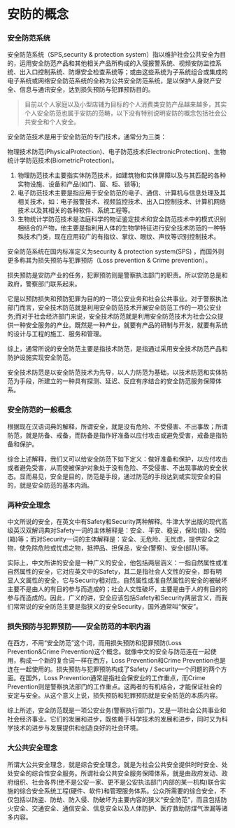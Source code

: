 # 安防的概念

### 安全防范系统

安全防范系统（SPS,security & protection system）指以维护社会公共安全为目的，运用安全防范产品和其他相关产品所构成的入侵报警系统、视频安防监控系统、出入口控制系统、防爆安全检查系统等；或由这些系统为子系统组合或集成的电子系统或网络安全防范系统的全称为公共安全防范系统，是以保护人身财产安全、信息与通讯安全，达到损失预防与犯罪预防目的。

> 目前以个人家庭以及小型店铺为目标的个人消费类安防产品越来越多，其实个人安全防范也属于安防的范畴，以下没有特别说明安防的概念包括社会公共安全和个人安全。

安全防范技术是用于安全防范的专门技术，通常分为三类：

物理技术防范\(PhysicalProtection\)、电子防范技术\(ElectronicProtection\)、生物统计学防范技术\(BiometricProtection\)。

1. 物理防范技术主要指实体防范技术，如建筑物和实体屏障以及与其匹配的各种实物设施、设备和产品\(如门、窗、柜、锁等\);
2. 电子防范技术主要是指应用于安全防范的电子、通信、计算机与信息处理及其相关技术，如：电子报警技术、视频监控技术、出入口控制技术、计算机网络技术以及其相关的各种软件、系统工程等。
3. 生物统计学防范技术是法庭科学的物证鉴定技术和安全防范技术中的模式识别相结合的产物，他主要是指利用人体的生物学特征进行安全技术防范的一种特殊技术门类，现在应用较广的有指纹、掌纹、眼纹、声纹等识别控制技术。

安全防范系统在国内标准定义为security & protection system\(SPS\) ，而国外则更多称其为损失预防与犯罪预防（Loss prevention & Crime prevention）。

损失预防是安防产业的任务，犯罪预防则是警察执法部门的职责。所以安防总是和政府，警察部门联系起来。

它是以预防损失和预防犯罪为目的的一项公安业务和社会公共事业。对于警察执法部门而言，安全技术防范就是利用安全防范技术开展安全防范工作的一项公安业务;而对于社会经济部门来说，安全技术防范就是利用安全防范技术为社会公众提供一种安全服务的产业。既然是一种产业，就要有产品的研制与开发，就要有系统的设计与工程的施工、服务和管理。

综上，通常所说的安全防范主要是指技术防范，是指通过采用安全技术防范产品和防护设施实现安全防范。

安全技术防范是以安全防范技术为先导，以人力防范为基础，以技术防范和实体防范为手段，所建立的一种具有探测、延迟、反应有序结合的安全防范服务保障体系。

### 安全防范的一般概念

根据现在汉语词典的解释，所谓安全，就是没有危险、不受侵害、不出事故；所谓防范，就是防备、戒备，而防备是指作好准备以应付攻击或避免受害，戒备是指防备和保护。

综合上述解释，我们又可以给安全防范下如下定义：做好准备和保护，以应付攻击或者避免受害，从而使被保护对象处于没有危险、不受侵害、不出现事故的安全状态。显而易见，安全是目的，防范是手段，通过防范的手段达到或实现安全的目的，就是安全防范的基本内涵。

### 两种安全理念

中文所说的安全，在英文中有Safety和Security两种解释。牛津大学出版的现代高级英汉双解词典对Safety一词的主体解释是：安全、平安、稳妥，保险\(锁\)、保险\(箱\)等；而对Security一词的主体解释是：安全、无危险、无忧虑，提供安全之物，使免除危险或忧虑之物，抵押品、担保品，安全\(警察\)、安全\(部队\)等。

实际上，中文所讲的安全是一种广义的安全，他包括两层涵义：一指自然属性或准自然属性的安全，它对应英文中的Safety，其二是指社会人文性的安全，即有明显人文属性的安全，它与Security相对应。自然属性或准自然属性的安全的被破坏主要不是由人的有目的参与而造成的；社会人文性破坏，主要是由于人的有目的的参与而造成的。因此，广义的讲，安全应该包括Safety和Security两层含义，而我们常常说的安全防范主要是指狭义的安全Security，国外通常叫“保安”。

### 损失预防与犯罪预防——安全防范的本职内涵

在西方，不用“安全防范”这个词，而用损失预防和犯罪预防\(Loss Prevention&Crime Prevention\)这个概念。就像中文的安全与防范连在一起使用，构成一个新的复合词一样在西方，Loss Prevention和Crime Prevention也是连在一起使用的。损失预防与犯罪预防构成了Safety / Security一个问题的两个方面。在国外，Loss Prevention通常是指社会保安业的工作重点，而Crime Prevention则是警察执法部门的工作重点。这两者的有机结合，才能保证社会的安定与安全。从这个意义上说，损失预防和犯罪预防就是安全防范的本质内容。

综上所述，安全防范既是一项公安业务\(警察执行部门\)，又是一项社会公共事业和社会经济事业。它们的发展和进步，既依赖于科学技术的发展和进步，同时又为科学技术的进步与发展提供和创造良好的社会环境。

### 大公共安全理念

所谓大公共安全理念，就是综合安全理念，就是为社会公共安全提供时时安全、处处安全的综合性安全服务。所谓社会公共安全服务保障体系，就是由政府发动、政府组织、社会各界\(绝不是公安一家、更不是公安执法部门内部的某一机构\)联合实施的综合安全系统工程\(硬件、软件\)和管理服务体系。公众所需要的综合安全，不仅包括以防盗、防劫、防入侵、防破坏为主要内容的狭义“安全防范“，而且包括防火安全、交通安全、通信安全、信息安全以及人体防护、医疗救助防煤气泄漏等诸多内容。


